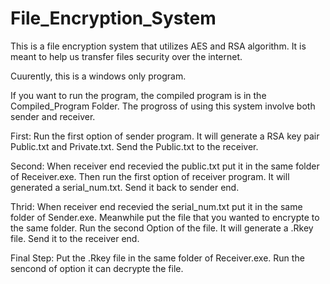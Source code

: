 # File_Encryption_System
This is a file encryption system that utilizes AES and RSA algorithm. It is meant to help us transfer files security over the internet.

Cuurently, this is a windows only program. 

If you want to run the program, the compiled program is in the Compiled_Program Folder.
The progross of using this system involve both sender and receiver.

First:
Run the first option of sender program. It will generate a RSA key pair Public.txt and Private.txt. Send the Public.txt to the receiver.

Second:
When receiver end recevied the public.txt put it in the same folder of Receiver.exe. Then run the first option of receiver program. It will generated a serial_num.txt. Send it back to sender end.

Thrid:
When receiver end recevied the serial_num.txt put it in the same folder of Sender.exe. Meanwhile put the file that you wanted to encrypte to the same folder. Run the second Option of the file. It will generate a .Rkey file. Send it to the receiver end.

Final Step:
Put the .Rkey file in the same folder of Receiver.exe. Run the sencond of option it can decrypte the file. 
